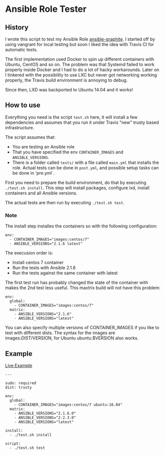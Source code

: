 # Ansible Role Tester

## History

I wrote this script to test my Ansible Role [ansible-graphite](https://github.com/nsg/ansible-graphite/). I started off by using vangrant for local testing but soon I liked the idea with Travis CI for automatic tests.

The first implementation used Docker to spin up different containers with Ubuntu, CentOS and so on. The problem was that Systemd failed to work properly inside Docker and I had to do a lot of hacky workarounds. Later on I tinkered with the possibility to use LXC but never got networking working properly, the Travis build environment is annoying to debug.

Since then, LXD was backported to Ubuntu 14.04 and it works!

## How to use

Everything you need is the script `test.sh` here, it will install a few dependencies and assumes that you run it under Travis "new" trusty based infrastructure.

The script assumes that:

* You are testing an Ansible role
* That you have specified the env `CONTAINER_IMAGES` and `ANSIBLE_VERSIONS`.
* There is a folder called `tests/` with a file called `main.yml` that installs the role. Actual tests can be done in `post.yml`, and possible setup tasks can be done in 'pre.yml`.

First you need to prepare the build environment, do that by executing `./test.sh install`. This step will install packages, configure lxd, install containers and all Ansible versions.

The actual tests are then run by executing `./test.sh test`.

### Note

The install step installes the containers so with the following configuration:

    env:
      - CONTAINER_IMAGES="images:centos/7"
      - ANSIBLE_VERSIONS="2.1.6 latest"

The execusion order is:

* Install centos 7 container
* Run the tests with Ansible 2.1.6
* Run the tests against the same container with latest

The first test run has probably changed the state of the container with makes the 2nd test less useful. This maxtrix build will not have this problem:

    env:
      global:
        - CONTAINER_IMAGES="images:centos/7"
      matrix:
        - ANSIBLE_VERSIONS="2.1.6"
        - ANSIBLE_VERSIONS="latest"

You can also specify multiple versions of CONTAINER_IMAGES if you like to test with different dists. The syntax for the images are images:$DIST/$VERSION, for Ubuntu ubuntu:$VERSION also works.

## Example

[Live Example](https://github.com/nsg/ansible-graphite/blob/master/.travis.yml)

    ---

    sudo: required
    dist: trusty

    env:
      global:
        - CONTAINER_IMAGES="images:centos/7 ubuntu:16.04"
      matrix:
        - ANSIBLE_VERSIONS="2.1.6.0"
        - ANSIBLE_VERSIONS="2.2.3.0"
        - ANSIBLE_VERSIONS="latest"

    install:
      - ./test.sh install

    script:
      - ./test.sh test
